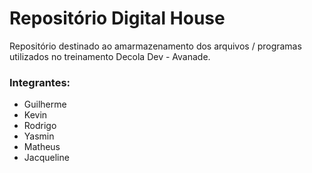 # Repositório Digital House

Repositório destinado ao amarmazenamento dos arquivos / programas utilizados no treinamento Decola Dev - Avanade.

### Integrantes:

- Guilherme
- Kevin
- Rodrigo
- Yasmin
- Matheus
- Jacqueline


